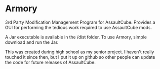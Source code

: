 Armory
======

3rd Party Modification Management Program for AssaultCube. Provides a GUI for performing the tedious work required to use AssaultCube mods.

A Jar executable is available in the /dist folder. To use Armory, simple download and run the Jar.

This was created during high school as my senior project. I haven't really touched it since then, but I put it up on github so other people can update the code for future releases of AssaultCube.
